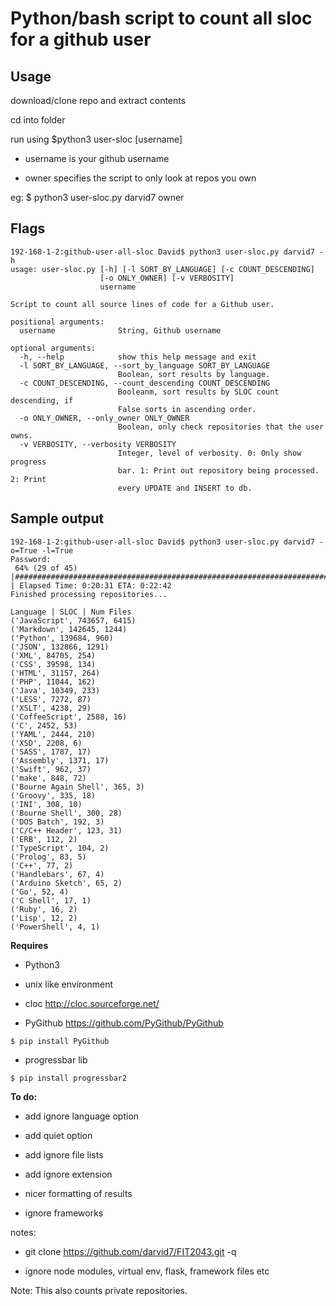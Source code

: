 # Python/bash script to count all sloc for a github user

## Usage

download/clone repo and extract contents

cd into folder

run using $python3 user-sloc [username]

- username is your github username

- owner specifies the script to only look at repos you own

eg: $ python3 user-sloc.py darvid7 owner

## Flags

```
192-168-1-2:github-user-all-sloc David$ python3 user-sloc.py darvid7 -h
usage: user-sloc.py [-h] [-l SORT_BY_LANGUAGE] [-c COUNT_DESCENDING]
                    [-o ONLY_OWNER] [-v VERBOSITY]
                    username

Script to count all source lines of code for a Github user.

positional arguments:
  username              String, Github username

optional arguments:
  -h, --help            show this help message and exit
  -l SORT_BY_LANGUAGE, --sort_by_language SORT_BY_LANGUAGE
                        Boolean, sort results by language.
  -c COUNT_DESCENDING, --count_descending COUNT_DESCENDING
                        Booleanm, sort results by SLOC count descending, if
                        False sorts in ascending order.
  -o ONLY_OWNER, --only_owner ONLY_OWNER
                        Boolean, only check repositories that the user owns.
  -v VERBOSITY, --verbosity VERBOSITY
                        Integer, level of verbosity. 0: Only show progress
                        bar. 1: Print out repository being processed. 2: Print
                        every UPDATE and INSERT to db.

```

## Sample output

```
192-168-1-2:github-user-all-sloc David$ python3 user-sloc.py darvid7 -o=True -l=True
Password: 
 64% (29 of 45) |############################################################################                                           | Elapsed Time: 0:20:31 ETA: 0:22:42
Finished processing repositories...

Language | SLOC | Num Files
('JavaScript', 743657, 6415)
('Markdown', 142645, 1244)
('Python', 139684, 960)
('JSON', 132866, 1291)
('XML', 84705, 254)
('CSS', 39598, 134)
('HTML', 31157, 264)
('PHP', 11044, 162)
('Java', 10349, 233)
('LESS', 7272, 87)
('XSLT', 4238, 29)
('CoffeeScript', 2588, 16)
('C', 2452, 53)
('YAML', 2444, 210)
('XSD', 2208, 6)
('SASS', 1787, 17)
('Assembly', 1371, 17)
('Swift', 962, 37)
('make', 848, 72)
('Bourne Again Shell', 365, 3)
('Groovy', 335, 18)
('INI', 308, 10)
('Bourne Shell', 300, 28)
('DOS Batch', 192, 3)
('C/C++ Header', 123, 31)
('ERB', 112, 2)
('TypeScript', 104, 2)
('Prolog', 83, 5)
('C++', 77, 2)
('Handlebars', 67, 4)
('Arduino Sketch', 65, 2)
('Go', 52, 4)
('C Shell', 17, 1)
('Ruby', 16, 2)
('Lisp', 12, 2)
('PowerShell', 4, 1)
```


**Requires**

- Python3

- unix like environment

- cloc http://cloc.sourceforge.net/

- PyGithub https://github.com/PyGithub/PyGithub

```
$ pip install PyGithub
```

- progressbar lib 

```
$ pip install progressbar2
```

**To do:**

- add ignore language option

- add quiet option

- add ignore file lists

- add ignore extension

- nicer formatting of results

- ignore frameworks

notes:

-  git clone https://github.com/darvid7/FIT2043.git -q

- ignore node modules, virtual env, flask, framework files etc

Note: This also counts private repositories.
